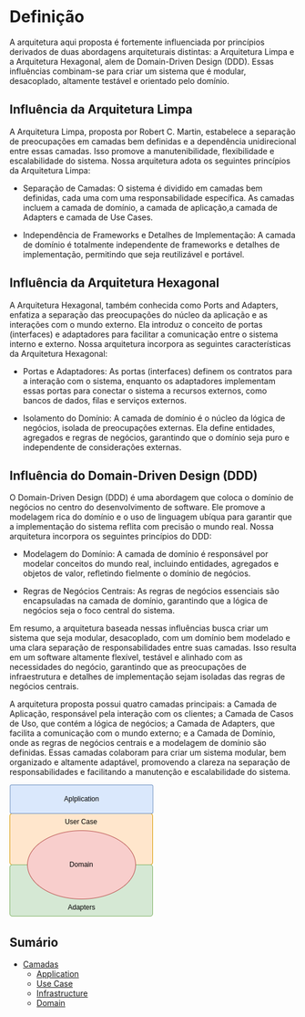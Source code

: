 # Definição

A arquitetura aqui proposta é fortemente influenciada por princípios derivados de duas abordagens arquiteturais distintas: a Arquitetura Limpa e a Arquitetura Hexagonal, alem de Domain-Driven Design (DDD). Essas influências combinam-se para criar um sistema que é modular, desacoplado, altamente testável e orientado pelo domínio.

## Influência da Arquitetura Limpa

A Arquitetura Limpa, proposta por Robert C. Martin, estabelece a separação de preocupações em camadas bem definidas e a dependência unidirecional entre essas camadas. Isso promove a manutenibilidade, flexibilidade e escalabilidade do sistema. Nossa arquitetura adota os seguintes princípios da Arquitetura Limpa:

- Separação de Camadas: O sistema é dividido em camadas bem definidas, cada uma com uma responsabilidade específica. As camadas incluem a camada de domínio, a camada de aplicação,a camada de Adapters e camada de Use Cases.

- Independência de Frameworks e Detalhes de Implementação: A camada de domínio é totalmente independente de frameworks e detalhes de implementação, permitindo que seja reutilizável e portável.

## Influência da Arquitetura Hexagonal

A Arquitetura Hexagonal, também conhecida como Ports and Adapters, enfatiza a separação das preocupações do núcleo da aplicação e as interações com o mundo externo. Ela introduz o conceito de portas (interfaces) e adaptadores para facilitar a comunicação entre o sistema interno e externo. Nossa arquitetura incorpora as seguintes características da Arquitetura Hexagonal:

- Portas e Adaptadores: As portas (interfaces) definem os contratos para a interação com o sistema, enquanto os adaptadores implementam essas portas para conectar o sistema a recursos externos, como bancos de dados, filas e serviços externos.

- Isolamento do Domínio: A camada de domínio é o núcleo da lógica de negócios, isolada de preocupações externas. Ela define entidades, agregados e regras de negócios, garantindo que o domínio seja puro e independente de considerações externas.

## Influência do Domain-Driven Design (DDD)

O Domain-Driven Design (DDD) é uma abordagem que coloca o domínio de negócios no centro do desenvolvimento de software. Ele promove a modelagem rica do domínio e o uso de linguagem ubíqua para garantir que a implementação do sistema reflita com precisão o mundo real. Nossa arquitetura incorpora os seguintes princípios do DDD:

- Modelagem do Domínio: A camada de domínio é responsável por modelar conceitos do mundo real, incluindo entidades, agregados e objetos de valor, refletindo fielmente o domínio de negócios.

- Regras de Negócios Centrais: As regras de negócios essenciais são encapsuladas na camada de domínio, garantindo que a lógica de negócios seja o foco central do sistema.

Em resumo, a arquitetura baseada nessas influências busca criar um sistema que seja modular, desacoplado, com um domínio bem modelado e uma clara separação de responsabilidades entre suas camadas. Isso resulta em um software altamente flexível, testável e alinhado com as necessidades do negócio, garantindo que as preocupações de infraestrutura e detalhes de implementação sejam isoladas das regras de negócios centrais.

A arquitetura proposta possui quatro camadas principais: a Camada de Aplicação, responsável pela interação com os clientes; a Camada de Casos de Uso, que contém a lógica de negócios; a Camada de Adapters, que facilita a comunicação com o mundo externo; e a Camada de Domínio, onde as regras de negócios centrais e a modelagem de domínio são definidas. Essas camadas colaboram para criar um sistema modular, bem organizado e altamente adaptável, promovendo a clareza na separação de responsabilidades e facilitando a manutenção e escalabilidade do sistema.

![Arquitetura](img/arq_macro.png)

## Sumário

- [Camadas](.)
    - [Application](2-application.md)
    - [Use Case](3-use_case.md)
    - [Infrastructure](4-infra.md)
    - [Domain](5-domain.md)